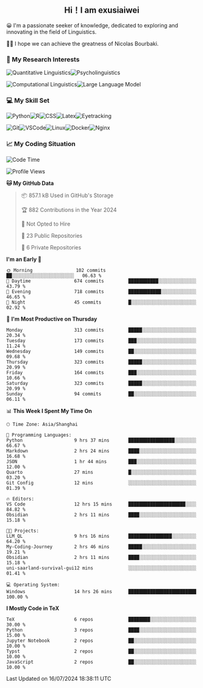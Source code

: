   

## <div align="center">Hi！I am exusiaiwei</div>  

😀 I'm a passionate seeker of knowledge, dedicated to exploring and innovating in the field of Linguistics.

🙋‍♂️ I hope we can achieve the greatness of Nicolas Bourbaki.

### 🔬 My Research Interests  

![Quantitative Linguistics](https://img.shields.io/badge/Quantitative%20Linguistics-%230072CC.svg?&style=for-the-badge&logo=appveyor&logoColor=white)![Psycholinguistics](https://img.shields.io/badge/Psycholinguistics-%2301a3a1.svg?&style=for-the-badge&logo=AWS%20Amplify&logoColor=white)

![Computational Linguistics](https://img.shields.io/badge/Computational%20Linguistics-%231877F2.svg?&style=for-the-badge&logo=Markdown&logoColor=white)![Large Language Model](https://img.shields.io/badge/Large%20Language%20Model-%23F76300.svg?&style=for-the-badge&logo=Android&logoColor=white)

### 💻 My Skill Set

![Python](https://img.shields.io/badge/Python-%2314354C.svg?style=for-the-badge&logo=python&logoColor=white&color=2AB3E3)![R](https://img.shields.io/badge/-R-276DC3?style=for-the-badge&logo=r&logoColor=white)![CSS](https://img.shields.io/badge/-CSS-1572B6?style=for-the-badge&logo=css3&logoColor=white)![Latex](https://img.shields.io/badge/-Latex-008080?style=for-the-badge&logo=latex&logoColor=white)![Eyetracking](https://img.shields.io/badge/Eyetracking-%230078D6?style=for-the-badge&logo=SearXNG&logoColor=#3050FF)

![Git](https://img.shields.io/badge/-Git-F05032?style=for-the-badge&logo=git&logoColor=white)![VSCode](https://img.shields.io/badge/-VSCode-007ACC?style=for-the-badge&logo=visual-studio-code&logoColor=white)![Linux](https://img.shields.io/badge/-Linux-FCC624?style=for-the-badge&logo=linux&logoColor=black)![Docker](https://img.shields.io/badge/-Docker-2496ED?style=for-the-badge&logo=docker&logoColor=white)![Nginx](https://img.shields.io/badge/-Nginx-009639?style=for-the-badge&logo=nginx&logoColor=white)

### 📈 My Coding Situation

<!--START_SECTION:waka-->
![Code Time](http://img.shields.io/badge/Code%20Time-218%20hrs%2057%20mins-blue)

![Profile Views](http://img.shields.io/badge/Profile%20Views-1-blue)

**🐱 My GitHub Data** 

> 📦 857.1 kB Used in GitHub's Storage 
 > 
> 🏆 882 Contributions in the Year 2024
 > 
> 🚫 Not Opted to Hire
 > 
> 📜 23 Public Repositories 
 > 
> 🔑 6 Private Repositories 
 > 
**I'm an Early 🐤** 

```text
🌞 Morning                102 commits         ██░░░░░░░░░░░░░░░░░░░░░░░   06.63 % 
🌆 Daytime                674 commits         ███████████░░░░░░░░░░░░░░   43.79 % 
🌃 Evening                718 commits         ████████████░░░░░░░░░░░░░   46.65 % 
🌙 Night                  45 commits          █░░░░░░░░░░░░░░░░░░░░░░░░   02.92 % 
```
📅 **I'm Most Productive on Thursday** 

```text
Monday                   313 commits         █████░░░░░░░░░░░░░░░░░░░░   20.34 % 
Tuesday                  173 commits         ███░░░░░░░░░░░░░░░░░░░░░░   11.24 % 
Wednesday                149 commits         ██░░░░░░░░░░░░░░░░░░░░░░░   09.68 % 
Thursday                 323 commits         █████░░░░░░░░░░░░░░░░░░░░   20.99 % 
Friday                   164 commits         ███░░░░░░░░░░░░░░░░░░░░░░   10.66 % 
Saturday                 323 commits         █████░░░░░░░░░░░░░░░░░░░░   20.99 % 
Sunday                   94 commits          ██░░░░░░░░░░░░░░░░░░░░░░░   06.11 % 
```


📊 **This Week I Spent My Time On** 

```text
🕑︎ Time Zone: Asia/Shanghai

💬 Programming Languages: 
Python                   9 hrs 37 mins       █████████████████░░░░░░░░   66.67 % 
Markdown                 2 hrs 24 mins       ████░░░░░░░░░░░░░░░░░░░░░   16.68 % 
JSON                     1 hr 44 mins        ███░░░░░░░░░░░░░░░░░░░░░░   12.00 % 
Quarto                   27 mins             █░░░░░░░░░░░░░░░░░░░░░░░░   03.20 % 
Git Config               12 mins             ░░░░░░░░░░░░░░░░░░░░░░░░░   01.39 % 

🔥 Editors: 
VS Code                  12 hrs 15 mins      █████████████████████░░░░   84.82 % 
Obsidian                 2 hrs 11 mins       ████░░░░░░░░░░░░░░░░░░░░░   15.18 % 

🐱‍💻 Projects: 
LLM_QL                   9 hrs 16 mins       ████████████████░░░░░░░░░   64.20 % 
My-Coding-Journey        2 hrs 46 mins       █████░░░░░░░░░░░░░░░░░░░░   19.21 % 
Obsidian                 2 hrs 11 mins       ████░░░░░░░░░░░░░░░░░░░░░   15.18 % 
uni-saarland-survival-gui12 mins             ░░░░░░░░░░░░░░░░░░░░░░░░░   01.41 % 

💻 Operating System: 
Windows                  14 hrs 26 mins      █████████████████████████   100.00 % 
```

**I Mostly Code in TeX** 

```text
TeX                      6 repos             ████████░░░░░░░░░░░░░░░░░   30.00 % 
Python                   3 repos             ████░░░░░░░░░░░░░░░░░░░░░   15.00 % 
Jupyter Notebook         2 repos             ██░░░░░░░░░░░░░░░░░░░░░░░   10.00 % 
Typst                    2 repos             ██░░░░░░░░░░░░░░░░░░░░░░░   10.00 % 
JavaScript               2 repos             ██░░░░░░░░░░░░░░░░░░░░░░░   10.00 % 
```




 Last Updated on 16/07/2024 18:38:11 UTC
<!--END_SECTION:waka-->
